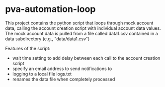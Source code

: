 # pva-automation-loop

This project contains the python script that loops through mock account data, calling the account creation script with individual account 
data values. The mock account data is pulled from a file called data1.csv contained in a data subdirectory (e.g., "data/data1.csv")

Features of the script:
- wait time setting to add delay between each call to the account creation script
- specify an email address to send notifications to
- logging to a local file logs.txt
- renames the data file when completely processed

